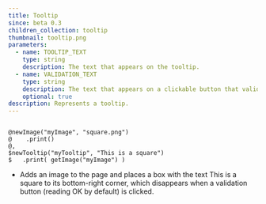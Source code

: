 ```yaml
---
title: Tooltip
since: beta 0.3
children_collection: tooltip
thumbnail: tooltip.png
parameters:
  - name: TOOLTIP_TEXT
    type: string
    description: The text that appears on the tooltip.
  - name: VALIDATION_TEXT
    type: string
    description: The text that appears on a clickable button that validates and closes the tooltip. By default, this text is the string `"OK"`.
    optional: true
description: Represents a tooltip.
---
```



<!--more-->

<pre><code class="language-diff-javascript diff-highlight try-true">
@newImage("myImage", "square.png")
@    .print()
@,
$newTooltip("myTooltip", "This is a square")
$   .print( getImage("myImage") )
</code></pre>

+ Adds an image to the page and places a box with the text This is a square to its bottom-right corner, which disappears when a validation button (reading OK by default) is clicked. 

